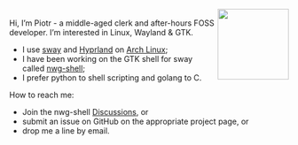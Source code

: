 <img src="https://user-images.githubusercontent.com/20579136/190602696-742e6078-0868-4e51-a0b5-d6276026cc56.png" align="right" width=128></br>
Hi, I’m Piotr - a middle-aged clerk and after-hours FOSS developer. I’m interested in Linux, Wayland & GTK.

- I use [sway](https://github.com/swaywm/sway) and [Hyprland](https://github.com/hyprwm/Hyprland) on [Arch Linux](https://archlinux.org);
- I have been working on the GTK shell for sway called [nwg-shell](https://github.com/nwg-piotr/nwg-shell);
- I prefer python to shell scripting and golang to C.

How to reach me:

- Join the nwg-shell [Discussions](https://github.com/nwg-piotr/nwg-shell/discussions), or
- submit an issue on GitHub on the appropriate project page, or
- drop me a line by email.

<!---
nwg-piotr/nwg-piotr is a ✨ special ✨ repository because its `README.md` (this file) appears on your GitHub profile.
You can click the Preview link to take a look at your changes.
--->
